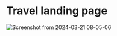 # Travel landing page
![Screenshot from 2024-03-21 08-05-06](https://github.com/Mira48/travel/assets/150936318/c97ebb11-ff8f-4798-a041-5ac80ec9ff25)

